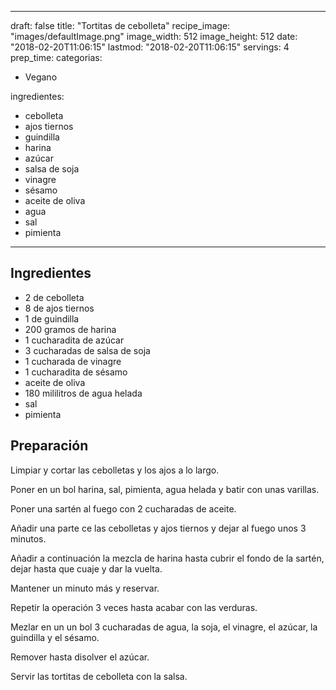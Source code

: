 
---
draft: false
title: "Tortitas de cebolleta"
recipe_image: "images/defaultImage.png"
image_width: 512
image_height: 512
date: "2018-02-20T11:06:15"
lastmod: "2018-02-20T11:06:15"
servings: 4
prep_time: 
categorias:
  - Vegano

ingredientes:
  - cebolleta
  - ajos tiernos
  - guindilla
  - harina
  - azúcar
  - salsa de soja
  - vinagre
  - sésamo
  - aceite de oliva
  - agua
  - sal
  - pimienta
---

## Ingredientes
- 2  de cebolleta
- 8  de ajos tiernos
- 1  de guindilla
- 200 gramos de harina
- 1 cucharadita de azúcar
- 3 cucharadas de salsa de soja
- 1 cucharada de vinagre
- 1 cucharadita de sésamo
- aceite de oliva
- 180 mililitros de agua helada
- sal
- pimienta

## Preparación
Limpiar y cortar las cebolletas y los ajos a lo largo.

Poner en un bol harina, sal, pimienta, agua helada y batir con unas varillas.

Poner una sartén al fuego con 2 cucharadas de aceite.

Añadir una parte ce las cebolletas y ajos tiernos y dejar al fuego unos 3 minutos.

Añadir a continuación la mezcla de harina hasta cubrir el fondo de la sartén, dejar hasta que cuaje y dar la vuelta.

Mantener un minuto más y reservar.

Repetir la operación 3 veces hasta acabar con las verduras.

Mezlar en un un bol 3 cucharadas de agua, la soja, el vinagre, el azúcar, la guindilla y el sésamo.

Remover hasta disolver el azúcar.

Servir las tortitas de cebolleta con la salsa.


